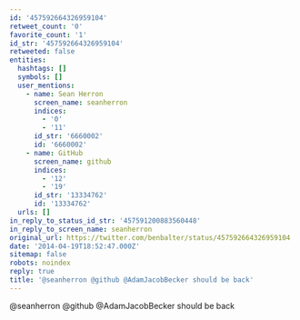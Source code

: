 ```yaml
---
id: '457592664326959104'
retweet_count: '0'
favorite_count: '1'
id_str: '457592664326959104'
retweeted: false
entities:
  hashtags: []
  symbols: []
  user_mentions:
    - name: Sean Herron
      screen_name: seanherron
      indices:
        - '0'
        - '11'
      id_str: '6660002'
      id: '6660002'
    - name: GitHub
      screen_name: github
      indices:
        - '12'
        - '19'
      id_str: '13334762'
      id: '13334762'
  urls: []
in_reply_to_status_id_str: '457591200883560448'
in_reply_to_screen_name: seanherron
original_url: https://twitter.com/benbalter/status/457592664326959104
date: '2014-04-19T18:52:47.000Z'
sitemap: false
robots: noindex
reply: true
title: '@seanherron @github @AdamJacobBecker should be back'
---
```


@seanherron @github @AdamJacobBecker should be back